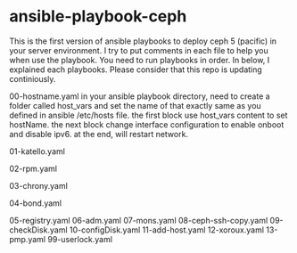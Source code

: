 # ansible-playbook-ceph
This is the first version of ansible playbooks to deploy ceph 5 (pacific) in your server environment.
I try to put comments in each file to help you when use the playbook.
You need to run playbooks in order. 
In below, I explained each playbooks. Please consider that this repo is updating continiously.

00-hostname.yaml
in your ansible playbook directory, need to create a folder called host_vars and set the name of that exactly same as you defined in ansible /etc/hosts file.
the first block use host_vars content to set hostName. the next block change interface configuration to enable onboot and disable ipv6.
at the end, will restart network.

01-katello.yaml

02-rpm.yaml

03-chrony.yaml

04-bond.yaml

05-registry.yaml
06-adm.yaml
07-mons.yaml
08-ceph-ssh-copy.yaml
09-checkDisk.yaml
10-configDisk.yaml
11-add-host.yaml
12-xoroux.yaml
13-pmp.yaml
99-userlock.yaml
